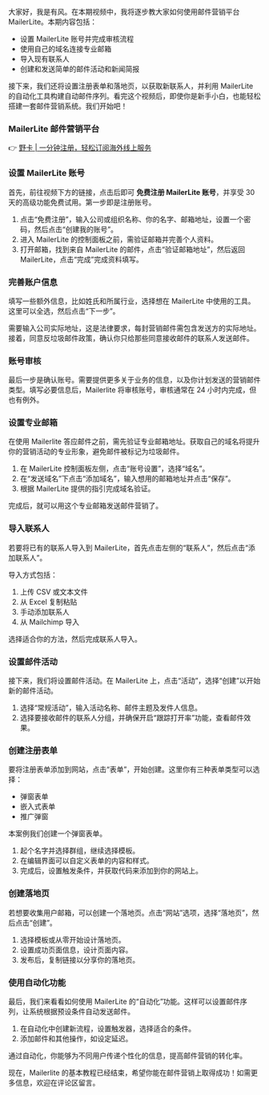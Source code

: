 大家好，我是有风。在本期视频中，我将逐步教大家如何使用邮件营销平台 MailerLite。本期内容包括：

- 设置 MailerLite 账号并完成审核流程
- 使用自己的域名连接专业邮箱
- 导入现有联系人
- 创建和发送简单的邮件活动和新闻简报

接下来，我们还将设置注册表单和落地页，以获取新联系人，并利用 MailerLite 的自动化工具构建自动邮件序列。看完这个视频后，即使你是新手小白，也能轻松搭建一套邮件营销系统。我们开始吧！

### MailerLite 邮件营销平台
👉 [野卡 | 一分钟注册，轻松订阅海外线上服务](https://bit.ly/bewildcard)

### 设置 MailerLite 账号

首先，前往视频下方的链接，点击后即可 **免费注册 MailerLite 账号**，并享受 30 天的高级功能免费试用。第一步即是注册账号。

1. 点击“免费注册”，输入公司或组织名称、你的名字、邮箱地址，设置一个密码，然后点击“创建我的账号”。
2. 进入 MailerLite 的控制面板之前，需验证邮箱并完善个人资料。
3. 打开邮箱，找到来自 MailerLite 的邮件，点击“验证邮箱地址”，然后返回 MailerLite，点击“完成”完成资料填写。

### 完善账户信息

填写一些额外信息，比如姓氏和所属行业，选择想在 MailerLite 中使用的工具。这里可以全选，然后点击“下一步”。

需要输入公司实际地址，这是法律要求，每封营销邮件需包含发送方的实际地址。接着，同意反垃圾邮件政策，确认你只给那些同意接收邮件的联系人发送邮件。

### 账号审核

最后一步是确认账号。需要提供更多关于业务的信息，以及你计划发送的营销邮件类型。填写必要信息后，Mailerlite 将审核账号，审核通常在 24 小时内完成，但也有例外。

### 设置专业邮箱

在使用 Mailerlite 答应邮件之前，需先验证专业邮箱地址。获取自己的域名将提升你的营销活动的专业形象，避免邮件被标记为垃圾邮件。

1. 在 MailerLite 控制面板左侧，点击“账号设置”，选择“域名”。
2. 在“发送域名”下点击“添加域名”，输入想用的邮箱地址并点击“保存”。
3. 根据 MailerLite 提供的指引完成域名验证。

完成后，就可以用这个专业邮箱发送邮件营销了。

### 导入联系人

若要将已有的联系人导入到 MailerLite，首先点击左侧的“联系人”，然后点击“添加联系人”。

导入方式包括：
1. 上传 CSV 或文本文件
2. 从 Excel 复制粘贴
3. 手动添加联系人
4. 从 Mailchimp 导入

选择适合你的方法，然后完成联系人导入。

### 设置邮件活动

接下来，我们将设置邮件活动。在 MailerLite 上，点击“活动”，选择“创建”以开始新的邮件活动。

1. 选择“常规活动”，输入活动名称、邮件主题及发件人信息。
2. 选择要接收邮件的联系人分组，并确保开启“跟踪打开率”功能，查看邮件效果。

### 创建注册表单

要将注册表单添加到网站，点击“表单”，开始创建。这里你有三种表单类型可以选择：
- 弹窗表单
- 嵌入式表单
- 推广弹窗

本案例我们创建一个弹窗表单。

1. 起个名字并选择群组，继续选择模板。
2. 在编辑界面可以自定义表单的内容和样式。
3. 完成后，设置触发条件，并获取代码来添加到你的网站上。

### 创建落地页

若想要收集用户邮箱，可以创建一个落地页。点击“网站”选项，选择“落地页”，然后点击“创建”。

1. 选择模板或从零开始设计落地页。
2. 设置成功页面信息，设计页面内容。
3. 发布后，复制链接以分享你的落地页。

### 使用自动化功能

最后，我们来看看如何使用 MailerLite 的“自动化”功能。这样可以设置邮件序列，让系统根据预设条件自动发送邮件。

1. 在自动化中创建新流程，设置触发器，选择适合的条件。
2. 添加邮件和其他操作，如设定延迟。

通过自动化，你能够为不同用户传递个性化的信息，提高邮件营销的转化率。

现在，Mailerlite 的基本教程已经结束，希望你能在邮件营销上取得成功！如需更多信息，欢迎在评论区留言。